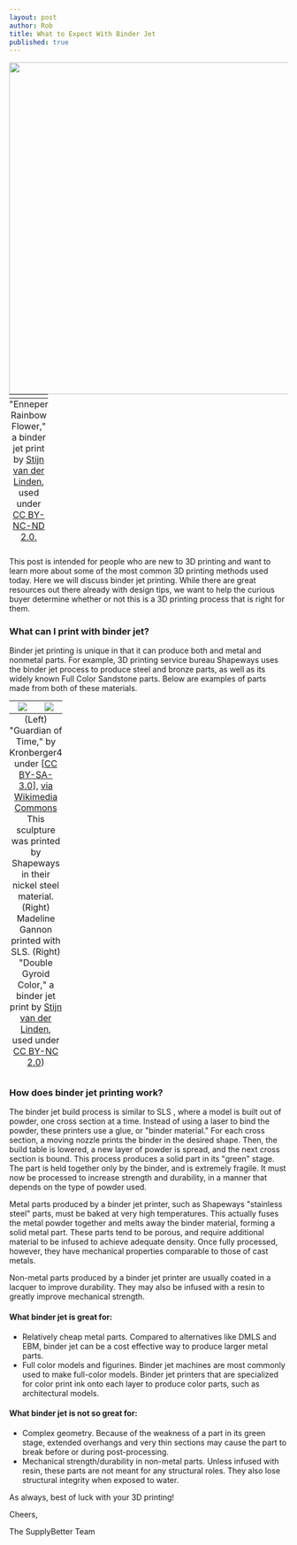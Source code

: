 ```yaml
--- 
layout: post
author: Rob
title: What to Expect With Binder Jet
published: true
---
```

<table class="image" style="margin: auto;">
<caption align="bottom">"Enneper Rainbow Flower," a binder jet print by <a href="https://www.flickr.com/photos/virtox/13622672794/in/photolist-aMH842-k5wKDS-aMH8ng-aMH7PH-aMH7z6-aMH7tR-aMH7Xx-aMH7JR-k3vtnP-k3w8DM-k3vsVg-k3xWAw-8BMVA6-8BR26d-mKKWwB-ant3vw-antMKs-mKML1S" target="_blank">Stijn van der Linden</a>, used under <a href="https://creativecommons.org/licenses/by-nc-nd/2.0/legalcode" target="_blank">CC BY-NC-ND 2.0.</a>
<td><tr>
<img src="https://s3.amazonaws.com/supplybetter_images/Blog+Images/binderjet_cover.jpg" width="600">
</tr></td></caption>
</table>

<p>This post is intended for people who are new to 3D printing and want to learn more about some of the most common 3D printing methods used today. Here we will discuss binder jet printing. While there are great resources out there already with design tips, we want to help the curious buyer determine whether or not this is a 3D printing process that is right for them.</p>

<h3>What can I print with binder jet?</h3>

<p>Binder jet printing is unique in that it can produce both and metal and nonmetal parts. For example, 3D printing service bureau Shapeways uses the binder jet process to produce steel and bronze parts, as well as its widely known Full Color Sandstone parts. Below are examples of parts made from both of these materials.</p>

<table class="image" style="margin: auto;">
  <caption align="bottom">(Left) "Guardian of Time," by Kronberger4 under [<a href="http://creativecommons.org/licenses/by-sa/3.0" target="_blank">CC BY-SA-3.0</a>], <a href="http://commons.wikimedia.org/wiki/File%3AGuardians_of_Time_sculpture_Manfred_Kielnhofer_3d_printing.JPG" target="_blank">via Wikimedia Commons</a> This sculpture was printed by Shapeways in their nickel steel material. (Right) Madeline Gannon</a> printed with SLS. (Right) "Double Gyroid Color," a binder jet print by <a href="https://www.flickr.com/photos/virtox/6559330485/in/photolist-bT9KbH-dQo4VX-dQtEGs-dQo4Gc-dQtBjy-dQtE77-dQo5qH-dQo4mV-aZChqV-dQo3Zi-dQtC5b-dQtCm7-dQo2tH-dQtBRW-aZCikD-dQo3Fk-8eA9aN-8ewT3F-8F1JAD-7s8U8Z-4nY2dd-6gHrTK-99WKAG-4Y9nuW-7akaV9-4URtBp-9eGiri-9GkdJ9-97fZuV-ezeaor-bhLFjn-3aC6bA-efswsC-7xvAgr-fwQtLk-4WdnJv-9jvqzK-67qoDe-earknD-76Cvbu-7t2YET-7c4mB3-85JBjd-aDfbsd-fc6mgC-hSGmSN-7uZiim-5ZGqK1-8h7tUD-Jto4w/" target="_blank">Stijn van der Linden</a>, used under <a href="https://creativecommons.org/licenses/by-nc-nd/2.0/legalcode" target="_blank">CC BY-NC 2.0</a>)</caption>
<tr>
<td width="50%" align="center">
<img src="https://s3.amazonaws.com/supplybetter_images/Blog+Images/guardian_of_time.jpg">
</td>
<td width="50%" align="center">
<img src="https://s3.amazonaws.com/supplybetter_images/Blog+Images/double_gyroid.jpg">
</td>
</tr>
</table>

<h3>How does binder jet printing work?</h3>

<p>The binder jet build process is similar to SLS <link>, where a model is built out of powder, one cross section at a time. Instead of using a laser to bind the powder, these printers use a glue, or "binder material." For each cross section, a moving nozzle prints the binder in the desired shape. Then, the build table is lowered, a new layer of powder is spread, and the next cross section is bound. This process produces a solid part in its "green" stage. The part is held together only by the binder, and is extremely fragile. It must now be processed to increase strength and durability, in a manner that depends on the type of powder used.</p> 

<p>Metal parts produced by a binder jet printer, such as Shapeways "stainless steel" parts, must be baked at very high temperatures. This actually fuses the metal powder together and melts away the binder material, forming a solid metal part. These parts tend to be porous, and require additional material to be infused to achieve adequate density. Once fully processed, however, they have mechanical properties comparable to those of cast metals.</p>

<p>Non-metal parts produced by a binder jet printer are usually coated in a lacquer to improve durability. They may also be infused with a resin to greatly improve mechanical strength.</p>

<h4>What binder jet is great for:</h4>
<ul>
<li>Relatively cheap metal parts. Compared to alternatives like DMLS and EBM, binder jet can be a cost effective way to produce larger metal parts.</li>
<li>Full color models and figurines. Binder jet machines are most commonly used to make full-color models.  Binder jet printers that are specialized for color print ink onto each layer to produce color parts, such as architectural models.</li>
</ul>
<h4>What binder jet is not so great for:</h4>
<ul>
<li>Complex geometry. Because of the weakness of a part in its green stage, extended overhangs and very thin sections may cause the part to break before or during post-processing.</li>
<li>Mechanical strength/durability in non-metal parts. Unless infused with resin, these parts are not meant for any structural roles. They also lose structural integrity when exposed to water.</li>
</ul>
<p>As always, best of luck with your 3D printing!</p>

<p>Cheers,

The SupplyBetter Team</p>

